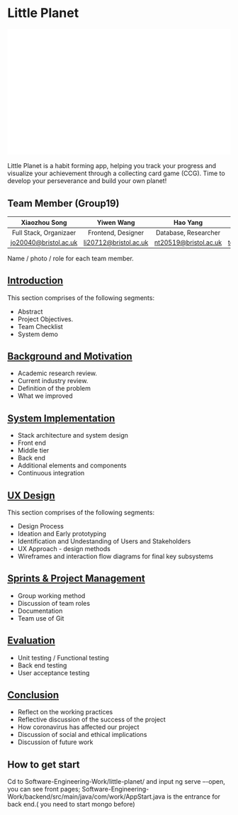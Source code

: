 ﻿# Little Planet
<p align = "center">
<img src="/Report%20Materials/UX%20Design/UX%20images/logo.gif" alt="logo" width="600"/>
</p>

Little Planet is a habit forming app, helping you track your progress and visualize your achievement through a collecting card game (CCG). 
Time to develop your perseverance and build your own planet!
## Team Member (Group19)

|Xiaozhou Song| Yiwen Wang|Hao Yang|Yingjie Ma|Ning Wang|
|:--:|:--:|:--:|:--:|:--:|
|Full Stack, Organizaer|Frontend, Designer|Database, Researcher|Backend, Researcher|Backend, Researcher|
|jo20040@bristol.ac.uk|li20712@bristol.ac.uk|nt20519@bristol.ac.uk|tc20761@bristol.ac.uk|eo20321@bristol.ac.uk|


Name / photo / role for each team member.
## [Introduction](https://github.com/Lexie-yw/Software-Engineering-Work/blob/main/Report%20Materials/Introduction/Introduction.md)
This section comprises of the following segments:
* Abstract
* Project Objectives.
* Team Checklist
* System demo

## [Background and Motivation](https://github.com/Lexie-yw/Software-Engineering-Work/blob/main/Report%20Materials/Background%20and%20Motivation/Background%20and%20Motivation.md)
* Academic research review.
* Current industry review.
* Definition of the problem 
* What we improved

## [System Implementation](https://github.com/Lexie-yw/Software-Engineering-Work/blob/main/Report%20Materials/System%20Implementation.md)
* Stack architecture and system design 
* Front end 
* Middle tier 
* Back end 
* Additional elements and components
* Continuous integration



## [UX Design](Report%20Materials/UX%20Design/UX.md) 
This section comprises of the following segments:

* Design Process 
* Ideation and Early prototyping 
* Identification and Undestanding of Users and Stakeholders
* UX Approach - design methods
* Wireframes and interaction flow diagrams for final key subsystems

## [Sprints & Project Management](https://github.com/Lexie-yw/Software-Engineering-Work/blob/main/Report%20Materials/Sprints%20%26%20Project%20Management.md)
* Group working method
* Discussion of team roles 
* Documentation 
* Team use of Git
## [Evaluation](https://github.com/Lexie-yw/Software-Engineering-Work/blob/main/Report%20Materials/Evaluation.md)  

* Unit testing / Functional testing
* Back end testing
* User acceptance testing
## [Conclusion](https://github.com/Lexie-yw/Software-Engineering-Work/blob/main/Report%20Materials/Conclusion.md)  

* Reflect on the working practices
* Reflective discussion of the success of the project
* How coronavirus has affected our project 
* Discussion of social and ethical implications
* Discussion of future work

##  How to get start

Cd to Software-Engineering-Work/little-planet/ and input ng serve –-open, you can see front pages; Software-Engineering-Work/backend/src/main/java/com/work/AppStart.java is the entrance for back end.( you need to start mongo before)
